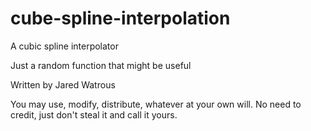 # cube-spline-interpolation
A cubic spline interpolator


Just a random function that might be useful

Written by Jared Watrous

You may use, modify, distribute, whatever at your own will. No need to credit, just don't steal it and call it yours.
